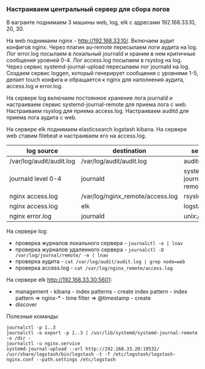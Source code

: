 ### Настраиваем центральный сервер для сбора логов

В вагранте поднимаем 3 машины web, log, elk с адресами 192.168.33.10, 20, 30.

На web поднимаем nginx - http://192.168.33.10/. Включаем аудит конфигов nginx. Через плагин au-remote пересылаем логи аудита на log. Лог error.log посылаем в локальный journald и храним в нем критичные сообщения уровней 0-4. Лог access.log посылаем в rsyslog на log. Через сервис systemd-journal-upload пересылаем лог journald на log. Создаем сервис loggen, который генерирует сообщения с уровнями 1-5, делает touch конфига и обращается к nginx для наполнения аудита, access.log и error.log.

На сервере log включаем постоянное хранение лога journald и настраиваем сервис systemd-journal-remote для приема лога с web. Настраиваем rsyslog для приема access.log. Настраиваем auditd для приема лога аудита с web.

На сервере elk поднимаем elasticsearch logstash kibana. На сервере web ставим filebeat и настраиваем его на access.log.

log source | destination | service | host
---|---|---|---
/var/log/audit/audit.log | /var/log/audit/audit.log | auditd | log:60
journald level 0-4 | journald | systemd-journal-remote | log:19532
nginx access.log | /var/log/nginx_remote/access.log | rsyslog | log:514
nginx access.log | elk | logstash | elk:5044
nginx error.log | journald | unix:/dev/log | web

На сервере log:

- проверка журналов локального сервера - `journalctl -e | lnav`
- проверка журналов удаленного сервера - `journalctl -D /var/log/journal/remote/ -e | lnav`
- проверка аудита - `cat /var/log/audit/audit.log | grep node=web`
- проверка access.log - `cat /var/log/nginx_remote/access.log`

На сервере elk http://192.168.33.30:5601:

 - management - kibana - index patterns - create index pattern - index pattern => nginx-* - time filter => @timestamp - create
 - discover

Полезные команды:
 ```
 journalctl -p 1..3
 journalctl -o export -p 1..3 | /usr/lib/systemd/systemd-journal-remote -o /dir -
 journalctl -u nginx.service
 systemd-journal-upload --url http://192.168.33.20:19532/
 /usr/share/logstash/bin/logstash -t -f /etc/logstash/logstash-nginx.conf --path.settings /etc/logstash
```
